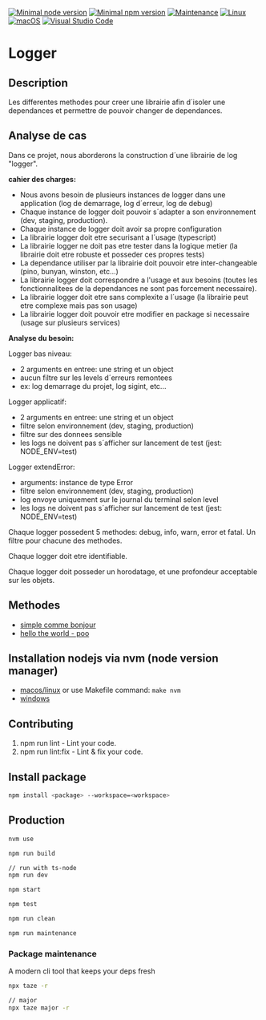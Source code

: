 [![Minimal node version](https://img.shields.io/static/v1?label=node&message=%3E=18.15&logo=node.js&color)](https://nodejs.org/about/releases/)
[![Minimal npm version](https://img.shields.io/static/v1?label=npm&message=%3E=8.5.5&logo=npm&color)](https://github.com/npm/cli/releases)
[![Maintenance](https://img.shields.io/badge/Maintained%3F-yes-green.svg)](https://GitHub.com/stephen-shopopop/node-ts/graphs/commit-activity)
[![Linux](https://svgshare.com/i/Zhy.svg)](https://svgshare.com/i/Zhy.svg)
[![macOS](https://svgshare.com/i/ZjP.svg)](https://svgshare.com/i/ZjP.svg)
[![Visual Studio Code](https://img.shields.io/badge/--007ACC?logo=visual%20studio%20code&logoColor=ffffff)](https://code.visualstudio.com/)

# Logger

## Description

Les differentes methodes pour creer une librairie afin d´isoler une dependances et permettre de pouvoir changer de dependances.

## Analyse de cas

Dans ce projet, nous aborderons la construction d´une librairie de log "logger".

__cahier des charges:__

- Nous avons besoin de plusieurs instances de logger dans une application (log de demarrage, log d´erreur, log de debug)
- Chaque instance de logger doit pouvoir s´adapter a son environnement (dev, staging, production).
- Chaque instance de logger doit avoir sa propre configuration
- La librairie logger doit etre securisant a l´usage (typescript)
- La librairie logger ne doit pas etre tester dans la logique metier (la librairie doit etre robuste et posseder ces propres tests)
- La dependance utiliser par la librairie doit pouvoir etre inter-changeable (pino, bunyan, winston, etc...)
- La librairie logger doit correspondre a l'usage et aux besoins (toutes les fonctionnalitees de la dependances ne sont pas forcement necessaire).
- La librairie logger doit etre sans complexite a l´usage (la librairie peut etre complexe mais pas son usage)
- La librairie logger doit pouvoir etre modifier en package si necessaire (usage sur plusieurs services)

__Analyse du besoin:__

Logger bas niveau:

- 2 arguments en entree: une string et un object
- aucun filtre sur les levels d´erreurs remontees
- ex: log demarrage du projet, log sigint, etc...

Logger applicatif:

- 2 arguments en entree: une string et un object
- filtre selon environnement (dev, staging, production)
- filtre sur des donnees sensible
- les logs ne doivent pas s´afficher sur lancement de test (jest: NODE_ENV=test)

Logger extendError:

- arguments: instance de type Error
- filtre selon environnement (dev, staging, production)
- log envoye uniquement sur le journal du terminal selon level
- les logs ne doivent pas s´afficher sur lancement de test (jest: NODE_ENV=test)

Chaque logger possedent 5 methodes: debug, info, warn, error et fatal. Un filtre pour chacune des methodes.

Chaque logger doit etre identifiable.

Chaque logger doit posseder un horodatage, et une profondeur acceptable sur les objets.

## Methodes

- [simple comme bonjour](/packages/hello)
- [hello the world - poo](/package/logger-poo)

## Installation nodejs via nvm (node version manager)

- [macos/linux](https://github.com/nvm-sh/nvm) or use Makefile command: ```make nvm```
- [windows](https://github.com/coreybutler/nvm-windows)

## Contributing

1. npm run lint - Lint your code.
2. npm run lint:fix - Lint & fix your code.

## Install package

```bash
npm install <package> --workspace=<workspace>
```

## Production

```bash
nvm use

npm run build

// run with ts-node
npm run dev

npm start

npm test

npm run clean

npm run maintenance

```

### Package maintenance

A modern cli tool that keeps your deps fresh

```bash
npx taze -r

// major
npx taze major -r
```
